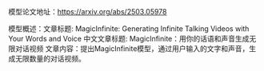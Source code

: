 模型论文地址：https://arxiv.org/abs/2503.05978

模型概述：文章标题: MagicInfinite: Generating Infinite Talking Videos with Your Words and Voice
中文文章标题: MagicInfinite：用你的话语和声音生成无限对话视频
文章内容：提出MagicInfinite模型，通过用户输入的文字和声音，生成无限数量的对话视频。
